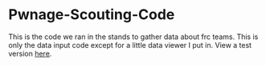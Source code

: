 Pwnage-Scouting-Code
====================

This is the code we ran in the stands to gather data about frc teams. This is only the data input code except for a little data viewer I put in. View a test version [here](http://pwnagescouting.tk).
